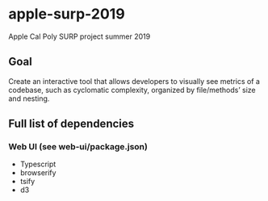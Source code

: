 # apple-surp-2019
Apple Cal Poly SURP project summer 2019

## Goal
Create an interactive tool that allows developers to visually see metrics of a codebase, such as cyclomatic complexity, organized by file/methods’ size and nesting.

## Full list of dependencies
### Web UI (see web-ui/package.json)
- Typescript
- browserify
- tsify
- d3
